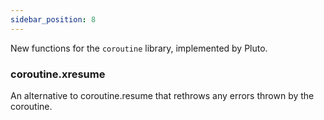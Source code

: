 ```yaml
---
sidebar_position: 8
---
```

New functions for the `coroutine` library, implemented by Pluto.
### coroutine.xresume
An alternative to coroutine.resume that rethrows any errors thrown by the coroutine.